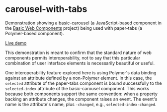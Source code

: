 # carousel-with-tabs

Demonstration showing a basic-carousel (a JavaScript-based component in the
[Basic Web Components](https://github.com/basic-web-components/basic-web-components)
project) being used with paper-tabs (a Polymer-based component).

[Live demo](http://basicwebcomponents.org/carousel-with-tabs/)

This demonstration is meant to confirm that the standard nature of web
components permits interoperability, not to say that this particular combination
of user interface elements is necessarily beautiful or useful.

One interoperability feature explored here is using Polymer's data binding
against an attribute defined by a non-Polymer element. In this case, the
`selected` attribute of the paper-tabs component is bound successfully to the
`selected-index` attribute of the basic-carousel component. This works because
both components support the same convention: when a property backing an
attribute changes, the component raises an event. The event's name is the
attribute's name, plus `-changed`, e.g., `selected-index-changed`.
